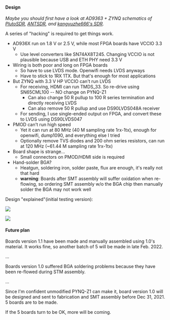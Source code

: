 #### Design

*Maybe you should first have a look at AD9363 + ZYNQ schematics of [PlutoSDR](https://wiki.analog.com/_media/university/tools/pluto/hacking/plutosdr_schematic_revd_0.1.pdf), [ANTSDR](https://github.com/MicroPhase/antsdr-fw/blob/master/schematic/ant_e310_Public.pdf), and [kangyuzhe666's SDR](https://github.com/kangyuzhe666/ZYNQ7010-7020_AD9363).*

A series of "hacking" is required to get things work. 

- AD936X run on 1.8 V or 2.5 V, while most FPGA boards have VCCIO 3.3 V
  - Use level converters like SN74AX8T245. Changing VCCIO is not plausible because USB and ETH PHY need 3.3 V
- Wiring is both poor and long on FPGA boards
  - So have to use LVDS mode. Openwifi needs LVDS anyways
  - Have to stick to 1RX 1TX. But that's enough for most applications
- But ZYNQ with 3.3 V HP VCCIO can't run LVDS
  - For receiving, HDMI can run TMDS_33. So re-drive using SN65CML100 -- NO change on PYNQ-Z1
    - Can also change 50 R pullup to 100 R series termination and directly receiving LVDS
    - Can also remove 50 R pullup and use DS90LVDS048A receiver
  - For sending, I use single-ended output on FPGA, and convert these to LVDS using DS90LVDS047
- PMOD can't run high speed
  - Yet it can run at 80 MHz (40 M sampling rate 1rx-1tx), enough for openwifi, dump1090, and everything else I tried
  - Optionally remove TVS diodes and 200 ohm series resistors, can run at 120 MHz (~61.44 M sampling rate 1rx-1tx)
- Board shape is strange...
  - Small connectors on PMOD/HDMI side is required
- Hand-solder BGA?
  - Heatgun, soldering iron, solder paste, flux are enough, it's really not that hard
  - **warning**: Boards after SMT assembly will suffer oxidation when re-flowing, so ordering SMT assembly w/o the BGA chip then manually solder the BGA may not work well



Design "explained"(initial testing version):

![](pic/sch_design.png)

![](pic/pcb_design.png)



#### Future plan

Boards version 1.1 have been made and manually assembled using 1.0's material. It works fine, so another batch of 5 will be made in late Feb. 2022. 

...

Boards version 1.0 suffered BGA soldering problems because they have been re-flowed during STM assembly. 

...

Since I'm confident unmodified PYNQ-Z1 can make it, board version 1.0 will be designed and sent to fabrication and SMT assembly before Dec 31, 2021. 5 boards are to be made. 

If the 5 boards turn to be OK, more will be coming. 